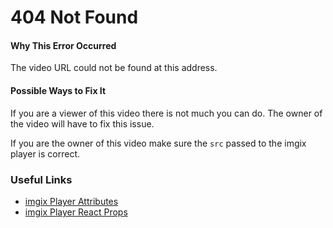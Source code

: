 # 404 Not Found

#### Why This Error Occurred

The video URL could not be found at this address.

#### Possible Ways to Fix It

If you are a viewer of this video there is not much you can do. The owner of the
video will have to fix this issue.

If you are the owner of this video make sure the `src` passed to the
imgix player is correct.

### Useful Links

- [imgix Player Attributes](https://github.com/imgix/ix-elements/tree/main/packages/ix-player#attributes)
- [imgix Player React Props](https://github.com/imgix/ix-elements/tree/main/packages/ix-player-react#props)
